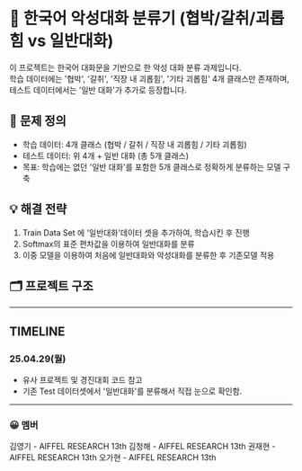 # 💬 한국어 악성대화 분류기 (협박/갈취/괴롭힘 vs 일반대화)


이 프로젝트는 한국어 대화문을 기반으로 한 악성 대화 분류 과제입니다.  
학습 데이터에는 '협박', '갈취', '직장 내 괴롭힘', '기타 괴롭힘' 4개 클래스만 존재하며,  
테스트 데이터에서는 '일반 대화'가 추가로 등장합니다.

## 📌 문제 정의

- 학습 데이터: 4개 클래스 (협박 / 갈취 / 직장 내 괴롭힘 / 기타 괴롭힘)
- 테스트 데이터: 위 4개 + 일반 대화 (총 5개 클래스)
- 목표: 학습에는 없던 '일반 대화'를 포함한 5개 클래스로 정확하게 분류하는 모델 구축

## 💡 해결 전략

1. Train Data Set 에 '일반대화'데이터 셋을 추가하여, 학습시킨 후 진행 
2. Softmax의 표준 편차값을 이용하여 일반대화를 분류
3. 이중 모델을 이용하여 처음에 일반대화와 악성대화를 분류한 후 기존모델 적용

## 🗂️ 프로젝트 구조


---

## TIMELINE

### 25.04.29(월)

- 유사 프로젝트 및 경진대회 코드 참고
- 기존 Test 데이터셋에서 '일반대화'를 분류해서 직접 눈으로 확인함.

---
### 😀 멤버

김영기 - AIFFEL RESEARCH 13th
김청해 - AIFFEL RESEARCH 13th
권재현 - AIFFEL RESEARCH 13th
오가현 - AIFFEL RESEARCH 13th